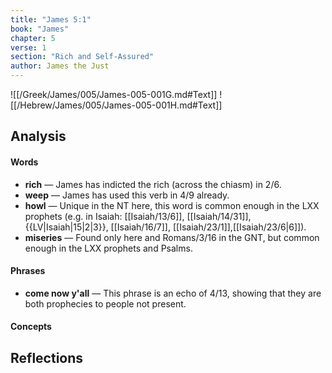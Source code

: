```yaml
---
title: "James 5:1"
book: "James"
chapter: 5
verse: 1
section: "Rich and Self-Assured"
author: James the Just
---
```

![[/Greek/James/005/James-005-001G.md#Text]]
![[/Hebrew/James/005/James-005-001H.md#Text]]

## Analysis

#### Words
- **rich** — James has indicted the rich (across the chiasm) in 2/6.
- **weep** — James has used this verb in 4/9 already.
- **howl** — Unique in the NT here, this word is common enough in the LXX prophets (e.g. in Isaiah: [[Isaiah/13/6]], [[Isaiah/14/31]], {{LV|Isaiah|15|2|3}}, [[Isaiah/16/7]], [[Isaiah/23/1]],[[Isaiah/23/6|6]]).
- **miseries** — Found only here and Romans/3/16 in the GNT, but common enough in the LXX prophets and Psalms.

#### Phrases
- **come now y'all** — This phrase is an echo of 4/13, showing that they are both prophecies to people not present.

#### Concepts

## Reflections
